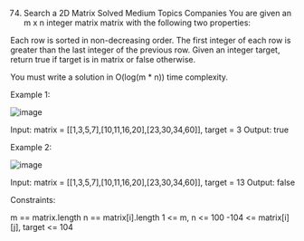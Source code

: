 74. Search a 2D Matrix
Solved
Medium
Topics
Companies
You are given an m x n integer matrix matrix with the following two properties:

Each row is sorted in non-decreasing order.
The first integer of each row is greater than the last integer of the previous row.
Given an integer target, return true if target is in matrix or false otherwise.

You must write a solution in O(log(m * n)) time complexity.

 

Example 1:

![image](https://github.com/Kushagra614/LeetCode-Problems/assets/129066926/df03a8ea-ad55-44d8-9e8b-cdfdc4c59f61)


Input: matrix = [[1,3,5,7],[10,11,16,20],[23,30,34,60]], target = 3
Output: true

Example 2:

![image](https://github.com/Kushagra614/LeetCode-Problems/assets/129066926/cbf0f11d-bc80-4a7f-8b69-4250d62a2fe0)


Input: matrix = [[1,3,5,7],[10,11,16,20],[23,30,34,60]], target = 13
Output: false
 

Constraints:

m == matrix.length
n == matrix[i].length
1 <= m, n <= 100
-104 <= matrix[i][j], target <= 104
